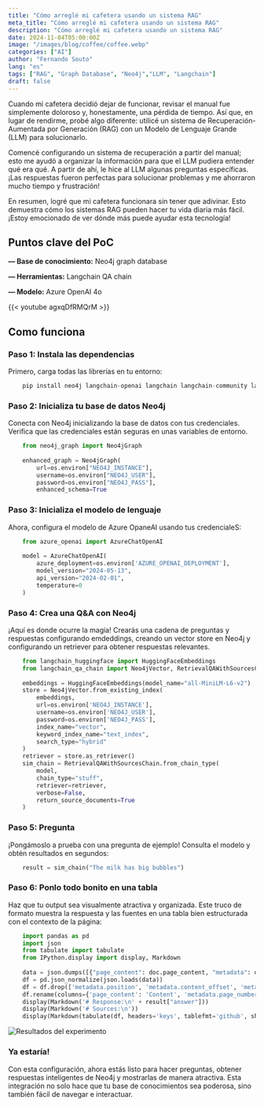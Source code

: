 ```yaml
---
title: "Cómo arreglé mi cafetera usando un sistema RAG"
meta_title: "Cómo arreglé mi cafetera usando un sistema RAG"
description: "Cómo arreglé mi cafetera usando un sistema RAG"
date: 2024-11-04T05:00:00Z
image: "/images/blog/coffee/coffee.webp"
categories: ["AI"]
author: "Fernando Souto"
lang: "es"
tags: ["RAG", "Graph Database", "Neo4j","LLM", "Langchain"]
draft: false
---
```


Cuando mi cafetera decidió dejar de funcionar, revisar el manual fue simplemente doloroso y, honestamente, una pérdida de tiempo. Así que, en lugar de rendirme, probé algo diferente: utilicé un sistema de Recuperación-Aumentada por Generación (RAG) con un Modelo de Lenguaje Grande (LLM) para solucionarlo.

Comencé configurando un sistema de recuperación a partir del manual; esto me ayudó a organizar la información para que el LLM pudiera entender qué era qué. A partir de ahí, le hice al LLM algunas preguntas específicas. ¡Las respuestas fueron perfectas para solucionar problemas y me ahorraron mucho tiempo y frustración!

En resumen, logré que mi cafetera funcionara sin tener que adivinar. Esto demuestra cómo los sistemas RAG pueden hacer tu vida diaria más fácil. ¡Estoy emocionado de ver dónde más puede ayudar esta tecnología!

## Puntos clave del PoC

**— Base de conocimiento:** Neo4j graph database

**— Herramientas:** Langchain QA chain

**— Modelo:** Azure OpenAI 4o

{{< youtube agxqDfRMQrM >}}

## Como funciona

### Paso 1: Instala las dependencias 

Primero, carga todas las librerías en tu entorno:
```python
    pip install neo4j langchain-openai langchain langchain-community langchain-huggingface pandas tabulate
```

### Paso 2: Inicializa tu base de datos Neo4j

Conecta con Neo4j inicializando la base de datos con tus credenciales. Verifica que las credenciales están seguras en unas variables de entorno.
```python
    from neo4j_graph import Neo4jGraph
    
    enhanced_graph = Neo4jGraph(
        url=os.environ["NEO4J_INSTANCE"],
        username=os.environ["NEO4J_USER"],
        password=os.environ["NEO4J_PASS"],
        enhanced_schema=True
```

### Paso 3: Inicializa el modelo de lenguaje

Ahora, configura el modelo de Azure OpaneAI usando tus credencialeS:
```python
    from azure_openai import AzureChatOpenAI
    
    model = AzureChatOpenAI(
        azure_deployment=os.environ['AZURE_OPENAI_DEPLOYMENT'],
        model_version="2024-05-13",
        api_version="2024-02-01",
        temperature=0
    )
```

### Paso 4: Crea una Q&A con Neo4j

¡Aquí es donde ocurre la magia! Crearás una cadena de preguntas y respuestas configurando emdeddings, creando un vector store en Neo4j y configurando un retriever para obtener respuestas relevantes.

```python
    from langchain_huggingface import HuggingFaceEmbeddings
    from langchain_qa_chain import Neo4jVector, RetrievalQAWithSourcesChain
    
    embeddings = HuggingFaceEmbeddings(model_name="all-MiniLM-L6-v2")
    store = Neo4jVector.from_existing_index(
        embeddings,
        url=os.environ['NEO4J_INSTANCE'],
        username=os.environ['NEO4J_USER'],
        password=os.environ['NEO4J_PASS'],
        index_name="vector",
        keyword_index_name="text_index",
        search_type="hybrid"
    )
    retriever = store.as_retriever()
    sim_chain = RetrievalQAWithSourcesChain.from_chain_type(
        model, 
        chain_type="stuff", 
        retriever=retriever,
        verbose=False,
        return_source_documents=True
    )
```

### Paso 5: Pregunta

¡Pongámoslo a prueba con una pregunta de ejemplo! Consulta el modelo y obtén resultados en segundos:
```python
    result = sim_chain("The milk has big bubbles")
```

### Paso 6: Ponlo todo bonito en una tabla

Haz que tu output sea visualmente atractiva y organizada. Este truco de formato muestra la respuesta y las fuentes en una tabla bien estructurada con el contexto de la página:
```python
    import pandas as pd
    import json
    from tabulate import tabulate
    from IPython.display import display, Markdown
    
    data = json.dumps([{"page_content": doc.page_content, "metadata": doc.metadata} for doc in result["source_documents"]])
    df = pd.json_normalize(json.loads(data))
    df = df.drop(['metadata.position', 'metadata.content_offset', 'metadata.source', 'metadata.fileName', 'metadata.length'], axis=1)
    df.rename(columns={'page_content': 'Content', 'metadata.page_number': 'Page'}, inplace=True)
    display(Markdown('# Response:\n' + result["answer"]))
    display(Markdown('# Sources:\n'))
    display(Markdown(tabulate(df, headers='keys', tablefmt='github', showindex='never')))
```

![Resultados del experimento](/images/blog/coffee/results.png)

### Ya estaría!

Con esta configuración, ahora estás listo para hacer preguntas, obtener respuestas inteligentes de Neo4j y mostrarlas de manera atractiva. Esta integración no solo hace que tu base de conocimientos sea poderosa, sino también fácil de navegar e interactuar.
